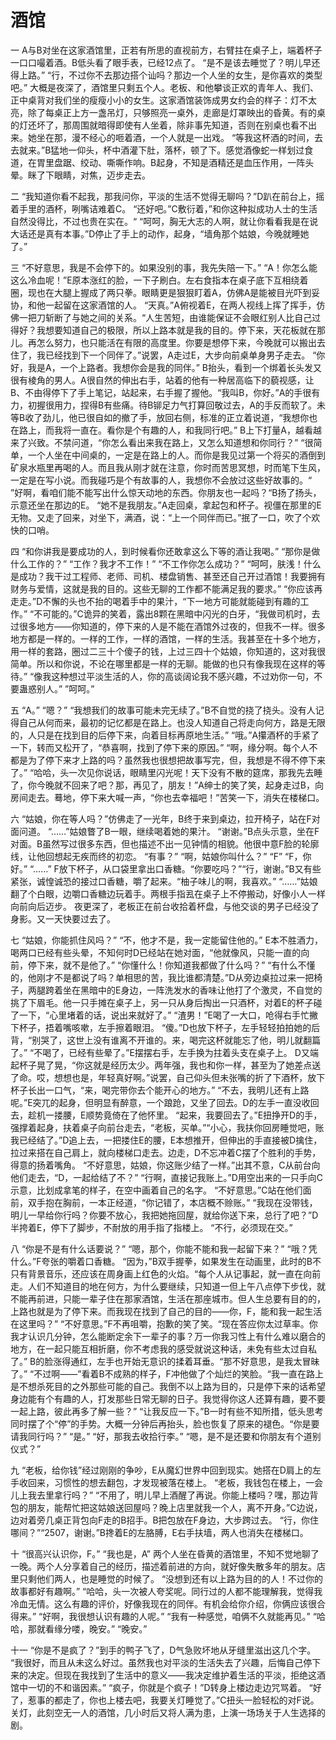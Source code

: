 # 酒馆
一
A与B对坐在这家酒馆里，正若有所思的直视前方，右臂拄在桌子上，端着杯子一口口嘬着酒。B低头看了眼手表，已经12点了。
“是不是该去睡觉了？明儿早还得上路。”
“行，不过你不去那边搭个讪吗？那边一个人坐的女生，是你喜欢的类型吧。”
大概是夜深了，酒馆里只剩五个人。老板、和他攀谈正欢的青年人、我们、正中桌背对我们坐的瘦瘦小小的女生。这家酒馆装饰成男女约会的样子：灯不太亮，除了每桌正上方一盏吊灯，只够照亮一桌外，走廊是灯罩映出的昏黄。有的桌的灯还坏了，那周围就暗得即使有人坐着，除非事先知道，否则在别桌也看不出来。她坐在那，漫不经心的咂着酒，一个人就是一出戏。
“等我这杯酒的时间，去去就来。”B猛地一仰头，杯中酒灌下肚，落杯，顿了下。感觉酒像蛇一样划过食道，在胃里盘踞、绞动、嘶嘶作响。B起身，不知是酒精还是血压作用，一阵头晕。眯了下眼睛，对焦，迈步走去。

二
“我知道你看不起我，那我问你，平淡的生活不觉得无聊吗？”D趴在前台上，摇着手里的酒杯，咧嘴诘难着C。
“还好吧。”C敷衍着，”和你这种拟成功人士的生活自然没得比，不过也贵在实在。“
“呵呵，胸无大志的人啊，就让你看看我是在说大话还是真有本事。”D停止了手上的动作，起身，“墙角那个姑娘，今晚就睡她了。”

三
“不好意思，我是不会停下的。如果没别的事，我先失陪一下。”
“A！你怎么能这么冷血呢！”E原本涨红的脸，一下子刷白。左右食指本在桌子底下互相绕着圈，现也在大腿上握成了两只拳。眼睛更是狠狠盯着A，仿佛A是能被目光吓到妥协，和他一起留在这家酒馆的人。
“天真。”A俯视着E，在两人视线上挥了挥手，仿佛一把刀斩断了与她之间的关系。“人生苦短，由谁能保证不会眼红别人比自己过得好？我想要知道自己的极限，所以上路本就是我的目的。停下来，天花板就在那儿。再怎么努力，也只能活在有限的高度里。你要是想停下来，今晚就可以搬出去住了，我已经找到下一个同伴了。”说罢，A走过E，大步向前桌单身男子走去。
“你好，我是A，一个上路者。我想你会是我的同伴。”
B抬头，看到一个绑着长头发又很有棱角的男人。A很自然的伸出右手，站着的他有一种居高临下的藐视感，让B、不由得停下了手上笔记，站起来，右手握了握他。“我叫B，你好。”A的手很有力，初握很用力，捏得B有些痛。待B铆足力气打算回敬过去，A的手反而软了。未等B收了劲儿，他已很自如的撤了手，放回右侧，标准的正立着说道，“我想你也在路上，而我将一直在。看你是个有趣的人，和我同行吧。”
B上下打量A，越看越来了兴致。不禁问道，“你怎么看出来我在路上，又怎么知道想和你同行？”
“很简单，一个人坐在中间桌的，一定是在路上的人。而你是我见过第一个将买的酒倒到矿泉水瓶里再喝的人。而且我从刚才就在注意，你时而苦思冥想，时而笔下生风，一定是在写小说。而我碰巧是个有故事的人，我想你不会放过这些好故事的。“
”好啊，看咱们能不能写出什么惊天动地的东西。你朋友也一起吗？“B扬了扬头，示意还坐在那边的E。
“她不是我朋友。”A走回桌，拿起包和杯子。视僵在那里的E无物。又走了回来，对坐下，满酒，说：“上一个同伴而已。”抿了一口，吹了个欢快的口哨。

四
“和你讲我是要成功的人，到时候看你还敢拿这么下等的酒让我喝。”
“那你是做什么工作的？”
“工作？我才不工作！”
“不工作你怎么成功？”
“呵呵，肤浅！什么是成功？我干过工程师、老师、司机、楼盘销售、甚至还自己开过酒馆！我要拥有财务与爱情，这就是我的目的。这些无聊的工作都不能满足我的要求。”
“你应该再走走。”D不懈的头也不抬的喝着手中的果汁，“下一地方可能就能碰到有趣的工作。”
“不可能的。”C诡异的笑着，露出8颗在黑暗中闪光的白牙，“我做司机时，去过很多地方——你知道的，停下来的人是不能在酒馆外过夜的，但我不一样。很多地方都是一样的。一样的工作，一样的酒馆，一样的生活。我甚至在十多个地方，用一样的套路，圈过二三十个傻子的钱，上过三四十个姑娘，你知道的，这对我很简单。所以和你说，不论在哪里都是一样的无聊。能做的也只有像我现在这样的等待。”
“像我这种想过平淡生活的人，你的高谈阔论我不感兴趣，不过劝你一句，不要蛊惑别人。”
”呵呵。”

五
“A。”
“嗯？”
“我想我们的故事可能未完无续了。”B不自觉的挠了挠头。没有人记得自己从何而来，最初的记忆都是在路上。也没人知道自己将走向何方，路是无限的，人只是在找到目的后停下来，向着目标再原地生活。”
“哦。”A攥酒杯的手紧了一下，转而又松开了，“恭喜啊，找到了停下来的原因。”
“啊，缘分啊。每个人不都是为了停下来才上路的吗？虽然我也很想把故事写完，但，我想是不得不停下来了。”
“哈哈，头一次见你说话，眼睛里闪光呢！天下没有不散的筵席，那我先去睡了，你今晚就不回来了吧？那，再见了，朋友！”A绅士的笑了笑，起身走过B，向房间走去。蓦地，停下来大喊一声，“你也去幸福吧！”苦笑一下，消失在楼梯口。

六
“姑娘，你在等人吗？”仿佛走了一光年，B终于来到桌边，拉开椅子，站在F对面问道。
“……”姑娘瞥了B一眼，继续喝着她的果汁。
“谢谢。”B点头示意，坐在F对面。B虽然写过很多东西，但也描述不出一见钟情的相貌。他很中意F脸的轮廓线，让他回想起无疾而终的初恋。
“有事？”
“啊，姑娘你叫什么？”
“F”
“F，你好。”
“……”
F放下杯子，从口袋里拿出口香糖。“你要吃吗？”“行，谢谢。”B又有些紧张，诚惶诚恐的接过口香糖，嚼了起来。“柚子味儿的啊，我喜欢。”
“……”姑娘翻了个白眼，边嚼口香糖边玩着手。两根手指厾在桌子上不停搬动，好像小人一样向前向后迈步。
夜更深了，老板正在前台收拾着杯盘，与他交谈的男子已经没了身影。又一天快要过去了。

七
“姑娘，你能抓住风吗？”
“不，他才不是，我一定能留住他的。”
E本不胜酒力，喝两口已经有些头晕，不知何时D已经站在她对面，“他就像风，只能一直的向前，停下来，就不是他了。”
“你懂什么！你知道我都做了什么吗？”
“有什么不懂的，他刚才不是都说了吗？单相思的苦，我比谁都清楚。”D从旁边桌拉过来一把椅子，两腿跨着坐在黑暗中的E身边，一阵洗发水的香味让他打了个激灵，不自觉的挑了下眉毛。他一只手摊在桌子上，另一只从身后掏出一只酒杯，对着E的杯子碰了一下，“心里堵着的话，说出来就好了。”
“渣男！”E喝了一大口，呛得右手忙撇下杯子，捂着嘴咳嗽，左手擦着眼泪。
“傻。”D也放下杯子，左手轻轻拍拍她的后背，“别哭了，这世上没有谁离不开谁的。来，喝完这杯就能忘了他，明儿就翻篇了。”
“不喝了，已经有些晕了。”E摆摆右手，左手换为拄着头支在桌子上。
D又端起杯子晃了晃，“你这就是经历太少。两年强，我也和你一样，甚至为了她差点送了命。哎，想想也是，年轻真好啊。”说罢，自己仰头但未张嘴的折了下酒杯，放下杯子长出一口气，“来，喝完带你去个能开心的地方。”
“不去，我明儿还有上路呢。”E突兀的起身，但明显有醉意，一个踉跄，又坐了回去。D的左手一直没收回去，趁机一搂腰，E顺势竟倚在了他怀里。
“起来，我要回去了。”E扭挣开D的手，强撑着起身，扶着桌子向前台走去，“老板，买单。”“小心，我扶你回房睡觉吧，账我已经结了。”D追上去，一把搂住E的腰，E本想推开，但伸出的手直接被D擒住，拉过来搭在自己肩上，就向楼梯口走去。边走，D不忘冲着C摆了个胜利的手势，得意的扬着嘴角。
“不好意思，姑娘，你这账少结了一样。”出其不意，C从前台向他们走去，“D，一起给结了不？”
“行啊，直接记我账上。”D用空出来的一只手向C示意，比划成拿笔的样子，在空中画着自己的名字。
“不好意思。”C站在他们面前，双手抱在胸前，一本正经道，“你记错了，本店概不赊账。”
“我现在没带钱，明儿一早给你行吗？你要不放心，我把她拖回屋，就给你送下来，总行了吧？”D半挎着E，停下了脚步，不耐放的用手指了指楼上。
“不行，必须现在交。”

八
“你是不是有什么话要说？”
“嗯，那个，你能不能和我一起留下来？”
“哦？凭什么。”F夸张的嚼着口香糖。
“因为，”B双手握拳，如果发生在动画里，此时的B不只有背景音乐，还应该在周身画上红色的火焰。“每个人从记事起，就一直在向前走。人们不知道目的地在何方，为什么要继续，只知道一但上午八点停下步伐，就不能再前进，只能一辈子住在那家酒馆，生活在那座城市。但人生总要有目的的，上路也就是为了停下来。而我现在找到了自己的目的——你，F，能和我一起生活在这里吗？”
“不好意思。”F不再咀嚼，抱歉的笑了笑。“现在答应你太过草率。你我才认识几分钟，怎么能断定余下一辈子的事？万一你我习性上有什么难以磨合的地方，在一起只能互相折磨，你不考虑我的感受就说这种话，未免有些太过自私了。”
B的脸涨得通红，左手也开始无意识的揉着耳垂。“那不好意思，是我太冒昧了。”
“不过啊——”看着B不成熟的样子，F冲他做了个灿烂的笑脸。“我一直在路上是不想杀死目的之外那些可能的自己。我倒不以上路为目的，只是停下来的话希望身边能有个有趣的人，打发那些日常无聊的日子。我觉得你这人还算有趣，要不要一起上路，彼此再多了解一些？”
“让我反应一下。”B一时有些不知所措，低头思考同时摆了个“停”的手势。大概一分钟后再抬头，脸也恢复了原来的褪色。“你是要请我同行吗？”
“是。”
“好，那我去收拾行李。”
“嗯，是不是还要和你朋友有个道别仪式？”

九
“老板，给你钱”经过刚刚的争吵，E从魔幻世界中回到现实。她搭在D肩上的左手收回来，习惯性的想去翻包，才发现被落在楼上。
“老板，我钱包在楼上，一会儿上我去里拿行吗？”
“不用了，明儿早上酒醒了再说。你能上楼吗？嘿，那边背包的朋友，能帮忙把这姑娘送回屋吗？晚上店里就我一个人，离不开身。”C边说，边对着旁几桌正背包向F走的B招手。B把包放在F身边，大步跨过去。
“行，你住哪间？”“2507，谢谢。”B搀着E的左胳膊，E右手扶墙，两人也消失在楼梯口。

十
“很高兴认识你，F。”
“我也是，A”
两个人坐在昏黄的酒馆里，不知不觉地聊了一晚。两个人分享着自己的经历，描述着前进的方向，就好像失散多年的朋友。店里只剩他们两人，也是睡觉的时候了。
“没想到还有以上路为目的的人！不过你的故事都好有趣啊。”
“哈哈，头一次被人夸奖呢。同行过的人都不能理解我，觉得我冷血无情。这么有趣的评价，好像我现在的同伴。有机会给你介绍，你俩应该很合得来。”
“好啊，我很想认识有趣的人呢。”
“我有一种感觉，咱俩不久就能再见。”
“哈哈，那就看缘分喽，晚安。”
“晚安。”

十一
“你是不是疯了？”到手的鸭子飞了，D气急败坏地从牙缝里滋出这几个字。
“我很好，而且从未这么好过。虽然我也对平淡的生活失去了兴趣，后悔自己停下来的决定。但现在我找到了生活中的意义——我决定维护着生活的平淡，拒绝这酒馆中一切的不和谐因素。”
“疯子，你就是个疯子！”D转身上楼边走边咒骂着。
“好了，惹事的都走了，你也上楼去吧，我要关灯睡觉了。”C扭头一脸轻松的对F说。
关灯，此刻空无一人的酒馆，几小时后又将人满为患，上演一场场关于人生选择的剧。
